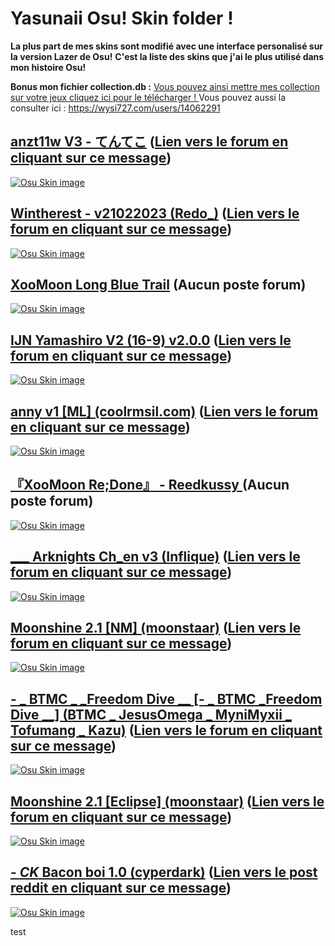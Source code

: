# Yasunaii Osu! Skin folder ! 

**La plus part de mes skins sont modifié avec une interface personalisé sur la version Lazer de Osu!**
**C'est la liste des skins que j'ai le plus utilisé dans mon histoire Osu!**

**Bonus mon fichier collection.db :** 
[Vous pouvez ainsi mettre mes collection sur votre jeux cliquez ici pour le télécharger ! ](https://drive.google.com/file/d/1mpu9S6gve6BvYjvIKwRbd2BKotrnl-YO/view?usp=sharing)
Vous pouvez aussi la consulter ici : https://wysi727.com/users/14062291

## [anzt11w V3 - てんてこ](https://drive.google.com/file/d/1KdYi0vG-WFkc3NN6qHRmg0h5qauSzlMa/view?usp=sharing) ([Lien vers le forum en cliquant sur ce message](https://osu.ppy.sh/community/forums/topics/1948897?n=1))
[![Osu Skin image](https://i.imgur.com/bdpHSB5.jpeg)](https://drive.google.com/file/d/1KdYi0vG-WFkc3NN6qHRmg0h5qauSzlMa/view?usp=sharing)

## [Wintherest - v21022023 (Redo_)](https://drive.google.com/file/d/1HjdBghbjo1DSB1XUubiUMZ-ZGocfVCv4/view?usp=sharing) ([Lien vers le forum en cliquant sur ce message](https://osu.ppy.sh/community/forums/topics/1498493?n=1))
[![Osu Skin image](https://i.imgur.com/2MeCsn2.png)](https://drive.google.com/file/d/1HjdBghbjo1DSB1XUubiUMZ-ZGocfVCv4/view?usp=sharing)

## [ XooMoon Long Blue Trail](https://drive.google.com/file/d/1Aa7nkG-uYMc3IJAdBwpnoeGJiqmmbexg/view?usp=sharing) (Aucun poste forum)
[![Osu Skin image](https://i.imgur.com/4kEaBYk.png)](https://drive.google.com/file/d/1Aa7nkG-uYMc3IJAdBwpnoeGJiqmmbexg/view?usp=sharing)

## [IJN Yamashiro V2 (16-9) v2.0.0](https://drive.google.com/file/d/1XigeCz7kcSG3IqkbevRcT6SmrILhDwts/view?usp=sharing) ([Lien vers le forum en cliquant sur ce message](https://osu.ppy.sh/community/forums/topics/1004844?n=1))
[![Osu Skin image](https://i.imgur.com/2D9gBZS.png)](https://drive.google.com/file/d/1XigeCz7kcSG3IqkbevRcT6SmrILhDwts/view?usp=sharing)

## [anny v1 [ML] (coolrmsil.com)](https://drive.google.com/file/d/1nVTw7Co3VLfx4wJ-rHfw9mj6evBOXKNt/view?usp=sharing) ([Lien vers le forum en cliquant sur ce message](https://osu.ppy.sh/community/forums/topics/1862150?n=1))
[![Osu Skin image](https://i.imgur.com/wWop5IR.png)](https://drive.google.com/file/d/1nVTw7Co3VLfx4wJ-rHfw9mj6evBOXKNt/view?usp=sharing)

## [『XooMoon Re;Done』 - Reedkussy ](https://drive.google.com/file/d/1NHhTEi_KQpeENgGRK1ZRQGOtkO2IO155/view?usp=sharing) (Aucun poste forum)
[![Osu Skin image](https://i.imgur.com/vDV2Ikq.jpg)](https://drive.google.com/file/d/1NHhTEi_KQpeENgGRK1ZRQGOtkO2IO155/view?usp=sharing)

## [ ___ Arknights Ch_en v3 (Inflique)](https://drive.google.com/file/d/1thPCttheXez-ONArKGP-GMVaeYxe4wCO/view?usp=sharing) ([Lien vers le forum en cliquant sur ce message](https://osu.ppy.sh/community/forums/topics/1472240?n=1))
[![Osu Skin image](https://i.imgur.com/ShkekK3.png)](https://drive.google.com/file/d/1thPCttheXez-ONArKGP-GMVaeYxe4wCO/view?usp=sharing)

## [Moonshine 2.1 [NM] (moonstaar)](https://drive.google.com/file/d/1b5_wVDZ1UqKPKaj40732KyMZHxnRR_RU/view?usp=sharing) ([Lien vers le forum en cliquant sur ce message](https://osu.ppy.sh/community/forums/topics/1610388?n=1))
[![Osu Skin image](https://i.ppy.sh/dd32fb4632fc70ddcf5ae409f3ec1b15eb6c78de/68747470733a2f2f696d6775722d617263686976652e7070792e73682f784d576f57596a2e706e67)](https://drive.google.com/file/d/1b5_wVDZ1UqKPKaj40732KyMZHxnRR_RU/view?usp=sharing)

## [- _ BTMC _  _Freedom Dive  __ [- _ BTMC   _Freedom Dive  __] (BTMC _ JesusOmega _ MyniMyxii _ Tofumang _ Kazu)](https://drive.google.com/file/d/1_eAiYZAOn-Q1yke79wGHpfLrx3VXCWRq/view?usp=sharing) ([Lien vers le forum en cliquant sur ce message](https://www.reddit.com/r/OsuSkins/comments/ix25ba/ck_bacon_boi_10_hdsd_mst_169/fr/))
[![Osu Skin image](https://i.ppy.sh/6327eda9523d5b3a9f95508ed71d409b2a7eb1f2/68747470733a2f2f696d6775722d617263686976652e7070792e73682f74696563544e482e706e67)](https://drive.google.com/file/d/1_eAiYZAOn-Q1yke79wGHpfLrx3VXCWRq/view?usp=sharing)

## [Moonshine 2.1 [Eclipse] (moonstaar)](https://drive.google.com/file/d/162TcztbnnkFDQEIwSQd-7Uq6WdmfkSJw/view?usp=sharing) ([Lien vers le forum en cliquant sur ce message](https://osu.ppy.sh/community/forums/topics/1610388?n=1))
[![Osu Skin image](https://i.ppy.sh/fcdae8736b79d3dd7d3739801def05f3207f9586/68747470733a2f2f696d6775722d617263686976652e7070792e73682f646652394646422e706e67)](https://drive.google.com/file/d/162TcztbnnkFDQEIwSQd-7Uq6WdmfkSJw/view?usp=sharing)

## [-  _CK_ Bacon boi 1.0 (cyperdark)](https://drive.google.com/file/d/1RsKkZVeJNqTgx84ryrzVkxo1ronjOFZ0/view?usp=sharing) ([Lien vers le post reddit en cliquant sur ce message](https://www.reddit.com/r/OsuSkins/comments/ix25ba/ck_bacon_boi_10_hdsd_mst_169/fr/))
[![Osu Skin image](https://i.imgur.com/h5GBHrp.jpeg)](https://drive.google.com/file/d/1RsKkZVeJNqTgx84ryrzVkxo1ronjOFZ0/view?usp=sharing)

test
